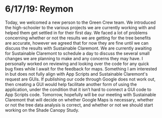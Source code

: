 6/17/19: Reymon
================

Today, we welcomed a new person to the Green Crew team. We introduced the high-schooler to the various projects we are currently working with and helped them get settled in for their first day. We faced a lot of problems concerning whether or not the results we are getting for the tree benefits are accurate, however we agreed that for now they are fine until we can discuss the results with Sustainable Claremont. We are currently awaiting for Sustainable Claremont to schedule a day to discuss the several small changes we are planning to make and any concerns they may have. I personally worked on reviewing and looking over the code for any quick bug fixes while I await for the feedback for maps. Something I am interested in but does not fully align with App Scripts and Sustainable Claremont's request are GUIs. If publishing our code through Google does not work out, then creating a GUI would help facilitate another form of using the application, under the condition that it isn’t hard to connect a GUI code to App Scripts code. Tomorrow, hopefully will be our meeting with Sustainable Claremont that will decide on whether Google Maps is necessary, whether or not the tree data analysis is correct, and whether or not we should start working on the Shade Canopy Study. 

